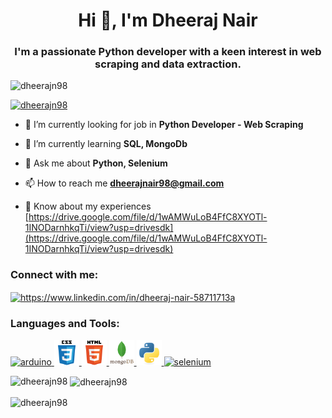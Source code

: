<h1 align="center">Hi 👋, I'm Dheeraj Nair</h1>
<h3 align="center">I'm a passionate Python developer with a keen interest in web scraping and data extraction.</h3>

<p align="left"> <img src="https://komarev.com/ghpvc/?username=dheerajn98&label=Profile%20views&color=0e75b6&style=flat" alt="dheerajn98" /> </p>

<p align="left"> <a href="https://github.com/ryo-ma/github-profile-trophy"><img src="https://github-profile-trophy.vercel.app/?username=dheerajn98" alt="dheerajn98" /></a> </p>

- 🔭 I’m currently looking for job in **Python Developer - Web Scraping**

- 🌱 I’m currently learning **SQL, MongoDb**

- 💬 Ask me about **Python, Selenium**

- 📫 How to reach me **dheerajnair98@gmail.com**

- 📄 Know about my experiences [https://drive.google.com/file/d/1wAMWuLoB4FfC8XYOTl-1INODarnhkqTi/view?usp=drivesdk](https://drive.google.com/file/d/1wAMWuLoB4FfC8XYOTl-1INODarnhkqTi/view?usp=drivesdk)

<h3 align="left">Connect with me:</h3>
<p align="left">
<a href="https://linkedin.com/in/https://www.linkedin.com/in/dheeraj-nair-58711713a" target="blank"><img align="center" src="https://raw.githubusercontent.com/rahuldkjain/github-profile-readme-generator/master/src/images/icons/Social/linked-in-alt.svg" alt="https://www.linkedin.com/in/dheeraj-nair-58711713a" height="30" width="40" /></a>
</p>

<h3 align="left">Languages and Tools:</h3>
<p align="left"> <a href="https://www.arduino.cc/" target="_blank" rel="noreferrer"> <img src="https://cdn.worldvectorlogo.com/logos/arduino-1.svg" alt="arduino" width="40" height="40"/> </a> <a href="https://www.w3schools.com/css/" target="_blank" rel="noreferrer"> <img src="https://raw.githubusercontent.com/devicons/devicon/master/icons/css3/css3-original-wordmark.svg" alt="css3" width="40" height="40"/> </a> <a href="https://www.w3.org/html/" target="_blank" rel="noreferrer"> <img src="https://raw.githubusercontent.com/devicons/devicon/master/icons/html5/html5-original-wordmark.svg" alt="html5" width="40" height="40"/> </a> <a href="https://www.mongodb.com/" target="_blank" rel="noreferrer"> <img src="https://raw.githubusercontent.com/devicons/devicon/master/icons/mongodb/mongodb-original-wordmark.svg" alt="mongodb" width="40" height="40"/> </a> <a href="https://www.python.org" target="_blank" rel="noreferrer"> <img src="https://raw.githubusercontent.com/devicons/devicon/master/icons/python/python-original.svg" alt="python" width="40" height="40"/> </a> <a href="https://www.selenium.dev" target="_blank" rel="noreferrer"> <img src="https://raw.githubusercontent.com/detain/svg-logos/780f25886640cef088af994181646db2f6b1a3f8/svg/selenium-logo.svg" alt="selenium" width="40" height="40"/> </a> </p>

<p><img align="left" src="https://github-readme-stats.vercel.app/api/top-langs?username=dheerajn98&show_icons=true&locale=en&layout=compact" alt="dheerajn98" /></p>

<p>&nbsp;<img align="center" src="https://github-readme-stats.vercel.app/api?username=dheerajn98&show_icons=true&locale=en" alt="dheerajn98" /></p>

<p><img align="center" src="https://github-readme-streak-stats.herokuapp.com/?user=dheerajn98&" alt="dheerajn98" /></p>
